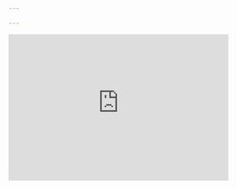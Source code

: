 ```yaml
---

---
```


<iframe 
		width="432" 
		height="289" 
		src="https://www.youtube.com/embed/s2nNT5o5TXU" 
		title="filin cut" 
		frameborder="0" 
		allow="accelerometer; autoplay; clipboard-write; encrypted-media; gyroscope; picture-in-picture" 
		allowfullscreen
></iframe>   

